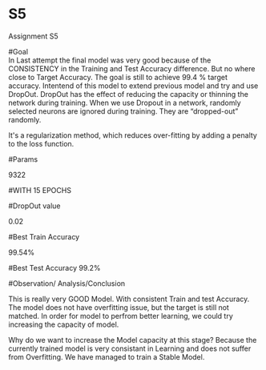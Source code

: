 # S5
Assignment S5


#Goal	
In Last attempt the final model was very good  because of the CONSISTENCY in the Training and Test Accuracy difference. But no where close to Target Accuracy.
The goal is still to  achieve  99.4 % target accuracy. Intentend of this model to extend previous model and try and use DropOut.
DropOut has the effect of reducing the capacity or thinning the network during training. When we use Dropout in a network, randomly selected neurons are ignored during training. They are “dropped-out” randomly. 

It's a regularization method, which  reduces over-fitting by adding a penalty to the loss function.

#Params	

9322

#WITH 15 EPOCHS

#DropOut value

0.02 

#Best Train Accuracy	

99.54%

#Best Test Accuracy	
99.2%

#Observation/ Analysis/Conclusion	

This is really very GOOD Model. With consistent Train and test Accuracy.
The model does not have overfitting issue, but the target is still not matched.
In order for model to perfrom better learning, we could try increasing the capacity of model.

Why do we want to increase the Model capacity at this stage? Because the currently trained model is very consistant in 
Learning and does not suffer from Overfitting. We have managed to train a Stable Model.

